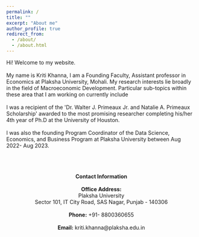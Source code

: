 ```yaml
---
permalink: /
title: ""
excerpt: "About me"
author_profile: true
redirect_from: 
  - /about/
  - /about.html
---
```


Hi! Welcome to my website.  <br />  <br /> 
My name is Kriti Khanna, I am a Founding Faculty, Assistant professor in Economics at Plaksha University, Mohali. My research interests lie broadly in the field of Macroeconomic Development. Particular sub-topics within these area that I am working on currently include  <br /> <br /> 
I was a recipient of the 'Dr. Walter J. Primeaux Jr. and Natalie A. Primeaux Scholarship' awarded to the most promising researcher completing his/her 4th year of Ph.D at the University of Houston.<br /> <br /> 
I was also the founding Program Coordinator of the Data Science, Economics, and Business Program at Plaksha University between Aug 2022- Aug 2023.  <br /> 
<br/> <br/> <br/> 
<div align="center">
<b>Contact Information </b> <br/> <br/> 
<b>Office Address:</b>  <br/> 
Plaksha University <br/> 
Sector 101, IT City Road, SAS Nagar, Punjab - 140306 <br/> <br/>  
<b>Phone:</b> +91- 8800360655 <br/> <br/> 
<b>Email:</b> kriti.khanna@plaksha.edu.in
</div>

